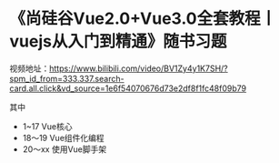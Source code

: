# 《尚硅谷Vue2.0+Vue3.0全套教程丨vuejs从入门到精通》随书习题
视频地址：https://www.bilibili.com/video/BV1Zy4y1K7SH/?spm_id_from=333.337.search-card.all.click&vd_source=1e6f54070676d73e2df8f1fc48f09b79



其中
* 1~17 Vue核心
* 18～19 Vue组件化编程
* 20～xx 使用Vue脚手架